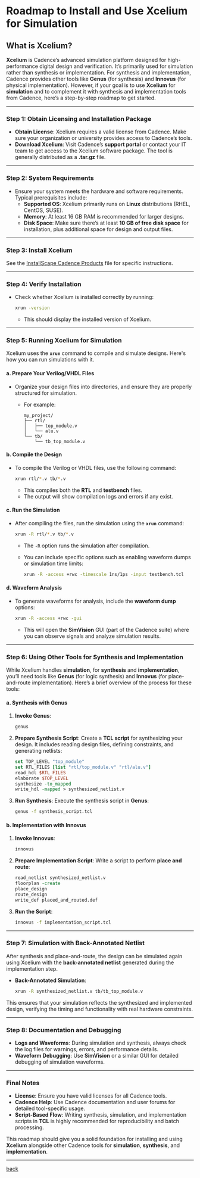 # Roadmap to Install and Use Xcelium for Simulation

## What is Xcelium?

**Xcelium** is Cadence’s advanced simulation platform designed for high-performance digital design and verification. It’s primarily used for simulation rather than synthesis or implementation. For synthesis and implementation, Cadence provides other tools like **Genus** (for synthesis) and **Innovus** (for physical implementation). However, if your goal is to use **Xcelium** for **simulation** and to complement it with synthesis and implementation tools from Cadence, here’s a step-by-step roadmap to get started.

---

### **Step 1: Obtain Licensing and Installation Package**

- **Obtain License**: Xcelium requires a valid license from Cadence. Make sure your organization or university provides access to Cadence’s tools.
- **Download Xcelium**: Visit Cadence’s **support portal** or contact your IT team to get access to the Xcelium software package. The tool is generally distributed as a **.tar.gz** file.

---

### **Step 2: System Requirements**

- Ensure your system meets the hardware and software requirements. Typical prerequisites include:
  - **Supported OS**: Xcelium primarily runs on **Linux** distributions (RHEL, CentOS, SUSE).
  - **Memory**: At least 16 GB RAM is recommended for larger designs.
  - **Disk Space**: Make sure there’s at least **10 GB of free disk space** for installation, plus additional space for design and output files.

---

### **Step 3: Install Xcelium**

See the [InstallScape Cadence Products](./install_scape_cadence_products.md) file for specific instructions.

---

### **Step 4: Verify Installation**

- Check whether Xcelium is installed correctly by running:

  ```bash
  xrun -version
  ```

  - This should display the installed version of Xcelium.

---

### **Step 5: Running Xcelium for Simulation**

Xcelium uses the **`xrun`** command to compile and simulate designs. Here's how you can run simulations with it.

#### a. **Prepare Your Verilog/VHDL Files**

- Organize your design files into directories, and ensure they are properly structured for simulation.
  - For example:

    ```plaintext
    my_project/
    ├── rtl/
    │   ├── top_module.v
    │   └── alu.v
    └── tb/
        └── tb_top_module.v
    ```

#### b. **Compile the Design**

- To compile the Verilog or VHDL files, use the following command:

  ```bash
  xrun rtl/*.v tb/*.v
  ```

  - This compiles both the **RTL** and **testbench** files.
  - The output will show compilation logs and errors if any exist.

#### c. **Run the Simulation**

- After compiling the files, run the simulation using the **`xrun`** command:

  ```bash
  xrun -R rtl/*.v tb/*.v
  ```

  - The `-R` option runs the simulation after compilation.
  - You can include specific options such as enabling waveform dumps or simulation time limits:

    ```bash
    xrun -R -access +rwc -timescale 1ns/1ps -input testbench.tcl
    ```

#### d. **Waveform Analysis**

- To generate waveforms for analysis, include the **waveform dump** options:

  ```bash
  xrun -R -access +rwc -gui
  ```

  - This will open the **SimVision** GUI (part of the Cadence suite) where you can observe signals and analyze simulation results.

---

### **Step 6: Using Other Tools for Synthesis and Implementation**

While Xcelium handles **simulation**, for **synthesis** and **implementation**, you’ll need tools like **Genus** (for logic synthesis) and **Innovus** (for place-and-route implementation). Here’s a brief overview of the process for these tools:

#### a. **Synthesis with Genus**

1. **Invoke Genus**:

   ```bash
   genus
   ```

2. **Prepare Synthesis Script**:
   Create a **TCL script** for synthesizing your design. It includes reading design files, defining constraints, and generating netlists:

   ```tcl
   set TOP_LEVEL "top_module"
   set RTL_FILES [list "rtl/top_module.v" "rtl/alu.v"]
   read_hdl $RTL_FILES
   elaborate $TOP_LEVEL
   synthesize -to_mapped
   write_hdl -mapped > synthesized_netlist.v
   ```

3. **Run Synthesis**:
   Execute the synthesis script in **Genus**:

   ```bash
   genus -f synthesis_script.tcl
   ```

#### b. **Implementation with Innovus**

1. **Invoke Innovus**:

   ```bash
   innovus
   ```

2. **Prepare Implementation Script**:
   Write a script to perform **place and route**:

   ```tcl
   read_netlist synthesized_netlist.v
   floorplan -create
   place_design
   route_design
   write_def placed_and_routed.def
   ```

3. **Run the Script**:

   ```bash
   innovus -f implementation_script.tcl
   ```

---

### **Step 7: Simulation with Back-Annotated Netlist**

After synthesis and place-and-route, the design can be simulated again using Xcelium with the **back-annotated netlist** generated during the implementation step.

- **Back-Annotated Simulation**:

   ```bash
   xrun -R synthesized_netlist.v tb/tb_top_module.v
   ```

This ensures that your simulation reflects the synthesized and implemented design, verifying the timing and functionality with real hardware constraints.

---

### **Step 8: Documentation and Debugging**

- **Logs and Waveforms**: During simulation and synthesis, always check the log files for warnings, errors, and performance details.
- **Waveform Debugging**: Use **SimVision** or a similar GUI for detailed debugging of simulation waveforms.

---

### **Final Notes**

- **License**: Ensure you have valid licenses for all Cadence tools.
- **Cadence Help**: Use Cadence documentation and user forums for detailed tool-specific usage.
- **Script-Based Flow**: Writing synthesis, simulation, and implementation scripts in **TCL** is highly recommended for reproducibility and batch processing.

This roadmap should give you a solid foundation for installing and using **Xcelium** alongside other Cadence tools for **simulation**, **synthesis**, and **implementation**.

---

[back](./getting-started.md)
